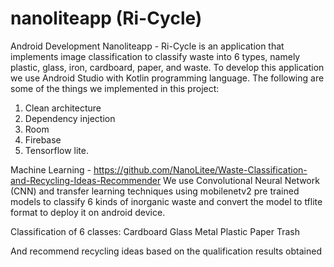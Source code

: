 # nanoliteapp (Ri-Cycle)

Android Development
Nanoliteapp - Ri-Cycle is an application that implements image classification to classify waste into 6 types, namely plastic, glass, iron, cardboard, paper, and waste. 
To develop this application we use Android Studio with Kotlin programming language. The following are some of the things we implemented in this project:

1. Clean architecture
2. Dependency injection
3. Room
4. Firebase
5. Tensorflow lite.

Machine Learning - https://github.com/NanoLitee/Waste-Classification-and-Recycling-Ideas-Recommender
We use Convolutional Neural Network (CNN) and transfer learning techniques using mobilenetv2 pre trained models to classify 6 kinds of inorganic waste and convert the model to tflite format to deploy it on android device.

Classification of 6 classes:
Cardboard
Glass
Metal
Plastic
Paper
Trash

And recommend recycling ideas based on the qualification results obtained







